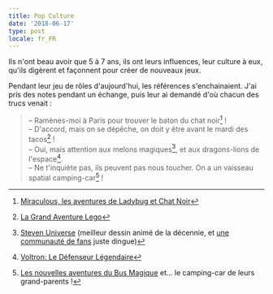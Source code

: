 ```yaml
---
title: Pop Culture
date: '2018-06-17'
type: post
locale: fr_FR
---
```


Ils n'ont beau avoir que 5 à 7 ans, ils ont leurs influences, leur culture à eux, qu'ils digèrent et façonnent pour créer de nouveaux jeux.

<!-- more -->

Pendant leur jeu de rôles d'aujourd'hui, les références s'enchainaient. J'ai pris des notes pendant un échange, puis leur ai demandé d'où chacun des trucs venait :

> – Ramènes-moi à Paris pour trouver le baton du chat noir[^1] !  
> – D'accord, mais on se dépêche, on doit y être avant le mardi des tacos[^2] !  
> – Oui, mais attention aux melons magiques[^3], et aux dragons-lions de l'espace[^4].  
> – Ne t'inquiète pas, ils peuvent pas nous toucher. On a un vaisseau spatial camping-car[^5] !

[^1]: [Miraculous, les aventures de Ladybug et Chat Noir](https://www.youtube.com/watch?v=sM3qHw5_vOg)
[^2]: [La Grand Aventure Lego](https://www.youtube.com/watch?v=NebLEBYigm4)
[^3]: [Steven Universe](https://www.youtube.com/watch?v=wSaoXwQzHnY) (meilleur dessin animé de la décennie, et [une communauté de fans](https://www.youtube.com/watch?v=MKGdqmevC5M) juste dingue)
[^4]: [Voltron: Le Défenseur Légendaire](https://www.youtube.com/watch?v=ODt9WOrB10s)
[^5]: [Les nouvelles aventures du Bus Magique]() et… le camping-car de leurs grand-parents !